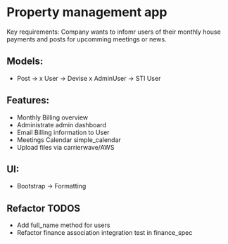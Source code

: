 # Property management app

Key requirements: Company wants to infomr users of their monthly house payments and posts for upcomming meetings or news. 

## Models:
- Post -> 
x User -> Devise
x AdminUser -> STI User

## Features:
- Monthly Billing overview
- Administrate admin dashboard
- Email Billing information to User
- Meetings Calendar simple_calendar
- Upload files via carrierwave/AWS

## UI:
- Bootstrap -> Formatting

## Refactor TODOS
- Add full_name method for users
- Refactor finance association integration test in finance_spec
